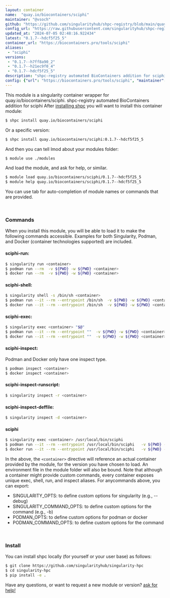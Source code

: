 ```yaml
---
layout: container
name:  "quay.io/biocontainers/sciphi"
maintainer: "@vsoch"
github: "https://github.com/singularityhub/shpc-registry/blob/main/quay.io/biocontainers/sciphi/container.yaml"
config_url: "https://raw.githubusercontent.com/singularityhub/shpc-registry/main/quay.io/biocontainers/sciphi/container.yaml"
updated_at: "2024-07-05 02:48:16.922434"
latest: "0.1.7--hdcf5f25_5"
container_url: "https://biocontainers.pro/tools/sciphi"
aliases:
 - "sciphi"
versions:
 - "0.1.7--h7ff8a90_2"
 - "0.1.7--h21ec9f0_4"
 - "0.1.7--hdcf5f25_5"
description: "shpc-registry automated BioContainers addition for sciphi"
config: {"url": "https://biocontainers.pro/tools/sciphi", "maintainer": "@vsoch", "description": "shpc-registry automated BioContainers addition for sciphi", "latest": {"0.1.7--hdcf5f25_5": "sha256:373da7947d9e926af836afd8e48f703632cb9d41dd00cbac9e6168e756c8ca95"}, "tags": {"0.1.7--h7ff8a90_2": "sha256:3d8b40615a2df11ce4bed696f2d4b3f98c31a706c4dbfda37f42db5b508a72b6", "0.1.7--h21ec9f0_4": "sha256:069942c49e0b97b2234fc8d8e8482903e9d3fae51395c697cfe3e437abf2cd26", "0.1.7--hdcf5f25_5": "sha256:373da7947d9e926af836afd8e48f703632cb9d41dd00cbac9e6168e756c8ca95"}, "docker": "quay.io/biocontainers/sciphi", "aliases": {"sciphi": "/usr/local/bin/sciphi"}}
---
```


This module is a singularity container wrapper for quay.io/biocontainers/sciphi.
shpc-registry automated BioContainers addition for sciphi
After [installing shpc](#install) you will want to install this container module:


```bash
$ shpc install quay.io/biocontainers/sciphi
```

Or a specific version:

```bash
$ shpc install quay.io/biocontainers/sciphi:0.1.7--hdcf5f25_5
```

And then you can tell lmod about your modules folder:

```bash
$ module use ./modules
```

And load the module, and ask for help, or similar.

```bash
$ module load quay.io/biocontainers/sciphi/0.1.7--hdcf5f25_5
$ module help quay.io/biocontainers/sciphi/0.1.7--hdcf5f25_5
```

You can use tab for auto-completion of module names or commands that are provided.

<br>

### Commands

When you install this module, you will be able to load it to make the following commands accessible.
Examples for both Singularity, Podman, and Docker (container technologies supported) are included.

#### sciphi-run:

```bash
$ singularity run <container>
$ podman run --rm  -v ${PWD} -w ${PWD} <container>
$ docker run --rm  -v ${PWD} -w ${PWD} <container>
```

#### sciphi-shell:

```bash
$ singularity shell -s /bin/sh <container>
$ podman run --it --rm --entrypoint /bin/sh  -v ${PWD} -w ${PWD} <container>
$ docker run --it --rm --entrypoint /bin/sh  -v ${PWD} -w ${PWD} <container>
```

#### sciphi-exec:

```bash
$ singularity exec <container> "$@"
$ podman run --it --rm --entrypoint ""  -v ${PWD} -w ${PWD} <container> "$@"
$ docker run --it --rm --entrypoint ""  -v ${PWD} -w ${PWD} <container> "$@"
```

#### sciphi-inspect:

Podman and Docker only have one inspect type.

```bash
$ podman inspect <container>
$ docker inspect <container>
```

#### sciphi-inspect-runscript:

```bash
$ singularity inspect -r <container>
```

#### sciphi-inspect-deffile:

```bash
$ singularity inspect -d <container>
```


#### sciphi

```bash
$ singularity exec <container> /usr/local/bin/sciphi
$ podman run --it --rm --entrypoint /usr/local/bin/sciphi   -v ${PWD} -w ${PWD} <container> -c " $@"
$ docker run --it --rm --entrypoint /usr/local/bin/sciphi   -v ${PWD} -w ${PWD} <container> -c " $@"
```



In the above, the `<container>` directive will reference an actual container provided
by the module, for the version you have chosen to load. An environment file in the
module folder will also be bound. Note that although a container
might provide custom commands, every container exposes unique exec, shell, run, and
inspect aliases. For anycommands above, you can export:

 - SINGULARITY_OPTS: to define custom options for singularity (e.g., --debug)
 - SINGULARITY_COMMAND_OPTS: to define custom options for the command (e.g., -b)
 - PODMAN_OPTS: to define custom options for podman or docker
 - PODMAN_COMMAND_OPTS: to define custom options for the command

<br>

### Install

You can install shpc locally (for yourself or your user base) as follows:

```bash
$ git clone https://github.com/singularityhub/singularity-hpc
$ cd singularity-hpc
$ pip install -e .
```

Have any questions, or want to request a new module or version? [ask for help!](https://github.com/singularityhub/singularity-hpc/issues)
